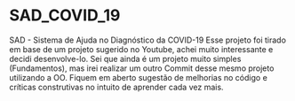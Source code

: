 # SAD_COVID_19
SAD - Sistema de Ajuda no Diagnóstico da COVID-19
Esse projeto foi tirado em base de um projeto sugerido no Youtube, achei muito interessante e decidi desenvolve-lo. Sei que ainda é um projeto muito simples (Fundamentos), mas irei realizar um outro Commit desse mesmo projeto utilizando a OO.
Fiquem em aberto sugestão de melhorias no código e críticas construtivas no intuito de aprender cada vez mais.

